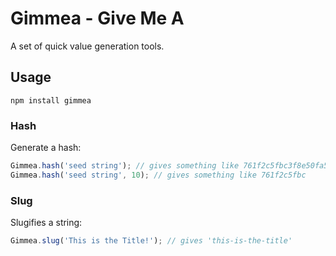 # Gimmea - Give Me A

A set of quick value generation tools.


## Usage

`npm install gimmea`


### Hash

Generate a hash:

```javascript
Gimmea.hash('seed string'); // gives something like 761f2c5fbc3f8e50fa53eec2ceae5efb650846ba91bb58c249afbda70ebd537f
Gimmea.hash('seed string', 10); // gives something like 761f2c5fbc
```


### Slug

Slugifies a string:

```javascript
Gimmea.slug('This is the Title!'); // gives 'this-is-the-title'
```